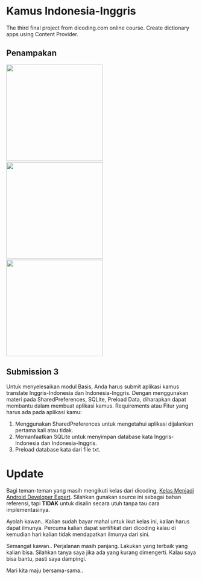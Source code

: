 # Kamus Indonesia-Inggris
The third final project from dicoding.com online course. Create dictionary apps using Content Provider.

## Penampakan
<img src="https://github.com/omrobbie/android-kamus/blob/master/screenshot/Screenshot_1516766784.png" width="256">&nbsp;&nbsp;<img src="https://github.com/omrobbie/android-kamus/blob/master/screenshot/Screenshot_1516766787.png" width="256">&nbsp;&nbsp;<img src="https://github.com/omrobbie/android-kamus/blob/master/screenshot/Screenshot_1516766805.png" width="256">

## Submission 3
Untuk menyelesaikan modul Basis, Anda harus submit aplikasi kamus translate Inggris-Indonesia dan Indonesia-Inggris. Dengan menggunakan materi pada SharedPreferences, SQLite, Preload Data, diharapkan dapat membantu dalam membuat aplikasi kamus. Requirements atau Fitur yang harus ada pada aplikasi kamu:

1. Menggunakan SharedPreferences untuk mengetahui aplikasi dijalankan pertama kali atau tidak.
2. Memanfaatkan SQLite untuk menyimpan database kata Inggris-Indonesia dan Indonesia-Inggris.
3. Preload database kata dari file txt.

# Update
Bagi teman-teman yang masih mengikuti kelas dari dicoding, [Kelas Menjadi Android Developer Expert](https://www.dicoding.com/academies/14 "klik untuk melihat kelas"). Silahkan gunakan source ini sebagai bahan referensi, tapi **TIDAK** untuk disalin secara utuh tanpa tau cara implementasinya.

Ayolah kawan.. Kalian sudah bayar mahal untuk ikut kelas ini, kalian harus dapat ilmunya. Percuma kalian dapat sertifikat dari dicoding kalau di kemudian hari kalian tidak mendapatkan ilmunya dari sini.

Semangat kawan.. Perjalanan masih panjang. Lakukan yang terbaik yang kalian bisa. Silahkan tanya saya jika ada yang kurang dimengerti. Kalau saya bisa bantu, pasti saya dampingi.

Mari kita maju bersama-sama..
